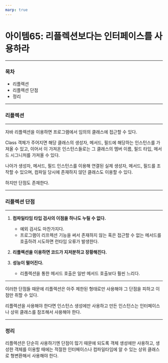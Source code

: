 ```yaml
---
marp: true
---
```


# 아이템65: 리플렉션보다는 인터페이스를 사용하라

---

### 목차

- 리플렉션
- 리플렉션 단점
- 정리

---

### 리플렉션

---

자바 리플렉션을 이용하면 프로그램에서 임의의 클래스에 접근할 수 있다.

Class 객체가 주어지면 해당 클래스의 생성자, 메서드, 필드에 해당하는 인스턴스를 가져올 수 있고, 이어서 이 가져온 인스턴스들로는 그 클래스의 멤버 이름, 필드 타입, 메서드 시그니처를 가져올 수 있다.

나아가 생성자, 메서드, 필드 인스턴스를 이용해 연결된 실제 생성자, 메서드, 필드를 조작할 수 있으며, 컴파일 당시에 존재하지 않던 클래스도 이용할 수 있다.

하지만 단점도 존재한다.

---

### 리플렉션 단점

---

1. **컴파일타임 타입 검사의 이점을 하나도 누릴 수 없다.**
   - 예외 검사도 마찬가지다.
   - 프로그램이 리프렉션 기능을 써서 존재하지 않는 혹은 접근할 수 없는 메서드를 호출하려 시도하면 런타임 오류가 발생한다.
2. **리플렉션을 이용하면 코드가 지저분하고 장황해진다.**

3. **성능이 떨어진다.**
   - 리플렉션을 통한 메서드 호출은 일반 메서드 호출보다 훨씬 느리다.

---

이러한 단점들 때문에 리플렉션은 아주 제한된 형태로만 사용해야 그 단점을 피하고 이점만 취할 수 있다.

리플렉션을 사용해야 한다면 인스턴스 생성에만 사용하고 만든 인스턴스는 인터페이스나 상위 클래스를 참조해서 사용해야 한다.

---

### 정리

리플렉션은 단순히 사용하기엔 단점이 많기 때문에 되도록 객체 생성에만 사용하고, 생성한 객체를 이용할 때에는 적절한 인터페이스나 컴파일타임에 알 수 있는 상위 클래스로 형변환해서 사용해야 한다.
